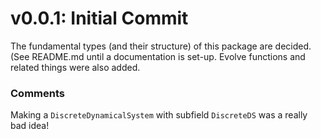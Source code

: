 # v0.0.1: Initial Commit
The fundamental types (and their structure) of this package are decided. (See README.md until a documentation is set-up. Evolve functions and related things were also added.

### Comments
Making a `DiscreteDynamicalSystem` with subfield `DiscreteDS` was a really bad idea!
